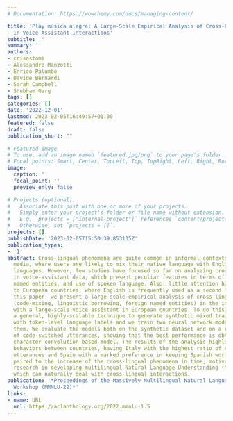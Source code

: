 ```yaml
---
# Documentation: https://wowchemy.com/docs/managing-content/

title: 'Play música alegre: A Large-Scale Empirical Analysis of Cross-Lingual Phenomena
  in Voice Assistant Interactions'
subtitle: ''
summary: ''
authors:
- crisostomi
- Alessandro Manzotti
- Enrico Palumbo
- Davide Bernardi
- Sarah Campbell
- Shubham Garg
tags: []
categories: []
date: '2022-12-01'
lastmod: 2023-02-05T16:49:57+01:00
featured: false
draft: false
publication_short: ""

# Featured image
# To use, add an image named `featured.jpg/png` to your page's folder.
# Focal points: Smart, Center, TopLeft, Top, TopRight, Left, Right, BottomLeft, Bottom, BottomRight.
image:
  caption: ''
  focal_point: ''
  preview_only: false

# Projects (optional).
#   Associate this post with one or more of your projects.
#   Simply enter your project's folder or file name without extension.
#   E.g. `projects = ["internal-project"]` references `content/project/deep-learning/index.md`.
#   Otherwise, set `projects = []`.
projects: []
publishDate: '2023-02-05T15:50:39.853135Z'
publication_types:
- '1'
abstract: Cross-lingual phenomena are quite common in informal contexts like social
  media, where users are likely to mix their native language with English or other
  languages. However, few studies have focused so far on analyzing cross-lingual interactions
  in voice-assistant data, which present peculiar features in terms of sentence length,
  named entities, and use of spoken language. Also, little attention has been posed
  to European countries, where English is frequently used as a second language. In
  this paper, we present a large-scale empirical analysis of cross-lingual phenomena
  (code-mixing, linguistic borrowing, foreign named entities) in the interactions
  with a large-scale voice assistant in European countries. To do this, we first introduce
  a general, highly-scalable technique to generate synthetic mixed training data annotated
  with token-level language labels and we train two neural network models to predict
  them. We evaluate the models both on the synthetic dataset and on a real dataset
  of code-switched utterances, showing that the best performance is obtained by a
  character convolution based model. The results of the analysis highlight different
  behaviors between countries, having Italy with the highest ratio of cross-lingual
  utterances and Spain with a marked preference in keeping Spanish words. Our research,
  paired to the increase of the cross-lingual phenomena in time, motivates further
  research in developing multilingual Natural Language Understanding (NLU) models,
  which can naturally deal with cross-lingual interactions.
publication: '*Proceedings of the Massively Multilingual Natural Language Understanding
  Workshop (MMNLU-22)*'
links:
- name: URL
  url: https://aclanthology.org/2022.mmnlu-1.5
---
```

